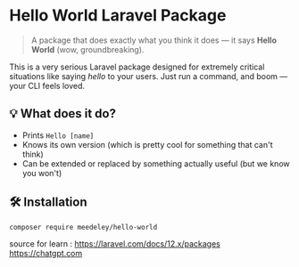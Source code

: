 # Hello World Laravel Package

> A package that does exactly what you think it does — it says **Hello World** (wow, groundbreaking).

This is a very serious Laravel package designed for extremely critical situations like saying _hello_ to your users. Just run a command, and boom — your CLI feels loved.

## 💡 What does it do?

- Prints `Hello [name]`
- Knows its own version (which is pretty cool for something that can't think)
- Can be extended or replaced by something actually useful (but we know you won't)

## 🛠️ Installation

```bash
composer require meedeley/hello-world
```

source for learn :
https://laravel.com/docs/12.x/packages
https://chatgpt.com

